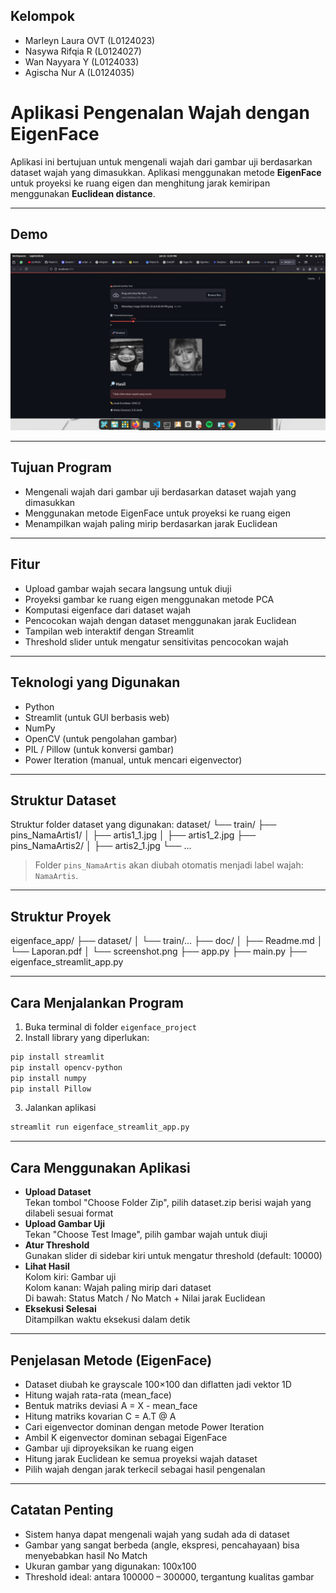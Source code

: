 
## Kelompok 
- Marleyn Laura OVT (L0124023)
- Nasywa Rifqia R (L0124027)
- Wan Nayyara Y (L0124033)
- Agischa Nur A (L0124035)

# Aplikasi Pengenalan Wajah dengan EigenFace

Aplikasi ini bertujuan untuk mengenali wajah dari gambar uji berdasarkan dataset wajah yang dimasukkan. Aplikasi menggunakan metode **EigenFace** untuk proyeksi ke ruang eigen dan menghitung jarak kemiripan menggunakan **Euclidean distance**.

---

## Demo

![Demo Screenshot](screenshot.png)

---

## Tujuan Program
- Mengenali wajah dari gambar uji berdasarkan dataset wajah yang dimasukkan
- Menggunakan metode EigenFace untuk proyeksi ke ruang eigen
- Menampilkan wajah paling mirip berdasarkan jarak Euclidean

---

##  Fitur

- Upload gambar wajah secara langsung untuk diuji
- Proyeksi gambar ke ruang eigen menggunakan metode PCA
- Komputasi eigenface dari dataset wajah
- Pencocokan wajah dengan dataset menggunakan jarak Euclidean
- Tampilan web interaktif dengan Streamlit
- Threshold slider untuk mengatur sensitivitas pencocokan wajah

---

## Teknologi yang Digunakan

- Python
- Streamlit (untuk GUI berbasis web)
- NumPy
- OpenCV (untuk pengolahan gambar)
- PIL / Pillow (untuk konversi gambar)
- Power Iteration (manual, untuk mencari eigenvector)

---

## Struktur Dataset

Struktur folder dataset yang digunakan:
dataset/
└── train/
    ├── pins_NamaArtis1/
    │   ├── artis1_1.jpg
    │   ├── artis1_2.jpg
    ├── pins_NamaArtis2/
    │   ├── artis2_1.jpg
    └── ...

> Folder `pins_NamaArtis` akan diubah otomatis menjadi label wajah: `NamaArtis`.

---

## Struktur Proyek
eigenface_app/
├── dataset/
│   └── train/...
├── doc/
│   ├── Readme.md
│   └── Laporan.pdf
│   └── screenshot.png
├── app.py
├── main.py
├── eigenface_streamlit_app.py

---

## Cara Menjalankan Program

1. Buka terminal di folder `eigenface_project`
2. Install library yang diperlukan:

```bash
pip install streamlit
pip install opencv-python
pip install numpy
pip install Pillow
```

3. Jalankan aplikasi

```bash
streamlit run eigenface_streamlit_app.py
```

---

## Cara Menggunakan Aplikasi

- **Upload Dataset**  
  Tekan tombol "Choose Folder Zip", pilih dataset.zip berisi wajah yang dilabeli sesuai format
- **Upload Gambar Uji**  
  Tekan "Choose Test Image", pilih gambar wajah untuk diuji
- **Atur Threshold**  
  Gunakan slider di sidebar kiri untuk mengatur threshold (default: 10000)
- **Lihat Hasil**  
  Kolom kiri: Gambar uji  
  Kolom kanan: Wajah paling mirip dari dataset  
  Di bawah: Status Match / No Match + Nilai jarak Euclidean
- **Eksekusi Selesai**  
  Ditampilkan waktu eksekusi dalam detik

---

## Penjelasan Metode (EigenFace)

- Dataset diubah ke grayscale 100×100 dan diflatten jadi vektor 1D
- Hitung wajah rata-rata (mean_face)
- Bentuk matriks deviasi A = X - mean_face
- Hitung matriks kovarian C = A.T @ A
- Cari eigenvector dominan dengan metode Power Iteration
- Ambil K eigenvector dominan sebagai EigenFace
- Gambar uji diproyeksikan ke ruang eigen
- Hitung jarak Euclidean ke semua proyeksi wajah dataset
- Pilih wajah dengan jarak terkecil sebagai hasil pengenalan

---

## Catatan Penting

- Sistem hanya dapat mengenali wajah yang sudah ada di dataset
- Gambar yang sangat berbeda (angle, ekspresi, pencahayaan) bisa menyebabkan hasil No Match
- Ukuran gambar yang digunakan: 100x100
- Threshold ideal: antara 100000 – 300000, tergantung kualitas gambar